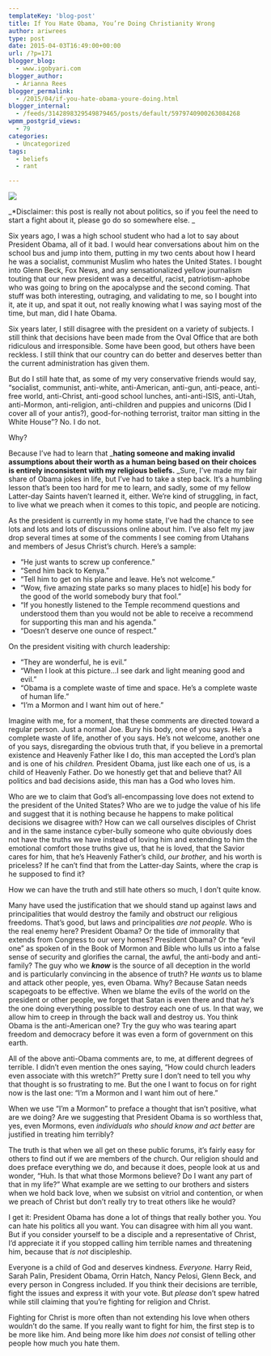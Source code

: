 ```yaml
---
templateKey: 'blog-post'
title: If You Hate Obama, You’re Doing Christianity Wrong
author: ariwrees
type: post
date: 2015-04-03T16:49:00+00:00
url: /?p=171
blogger_blog:
  - www.igobyari.com
blogger_author:
  - Arianna Rees
blogger_permalink:
  - /2015/04/if-you-hate-obama-youre-doing.html
blogger_internal:
  - /feeds/3142898329549879465/posts/default/5979740900263084268
wpmm_postgrid_views:
  - 79
categories:
  - Uncategorized
tags:
  - beliefs
  - rant

---
```

[![](http://www.igobyari.com/wp-content/uploads/2015/04/Obama.jpg)](http://www.igobyari.com/wp-content/uploads/2015/04/Obama.jpg)

_\*Disclaimer: this post is really not about politics, so if you feel the need to start a fight about it, please go do so somewhere else. _

Six years ago, I was a high school student who had a lot to say about President Obama, all of it bad. I would hear conversations about him on the school bus and jump into them, putting in my two cents about how I heard he was a socialist, communist Muslim who hates the United States. I bought into Glenn Beck, Fox News, and any sensationalized yellow journalism touting that our new president was a deceitful, racist, patriotism-aphobe who was going to bring on the apocalypse and the second coming. That stuff was both interesting, outraging, and validating to me, so I bought into it, ate it up, and spat it out, not really knowing what I was saying most of the time, but man, did I hate Obama.

Six years later, I still disagree with the president on a variety of subjects. I still think that decisions have been made from the Oval Office that are both ridiculous and irresponsible. Some have been good, but others have been reckless. I still think that our country can do better and deserves better than the current administration has given them.

But do I still hate that, as some of my very conservative friends would say, “socialist, communist, anti-white, anti-American, anti-gun, anti-peace, anti-free world, anti-Christ, anti-good school lunches, anti-anti-ISIS, anti-Utah, anti-Mormon, anti-religion, anti-children and puppies and unicorns (Did I cover all of your antis?), good-for-nothing terrorist, traitor man sitting in the White House”? No. I do not.

Why?

Because I’ve had to learn that _**hating someone and making invalid assumptions about their worth as a human being based on their choices is entirely inconsistent with my religious beliefs.** _Sure, I’ve made my fair share of Obama jokes in life, but I’ve had to take a step back. It’s a humbling lesson that’s been too hard for me to learn, and sadly, some of my fellow Latter-day Saints haven’t learned it, either. We’re kind of struggling, in fact, to live what we preach when it comes to this topic, and people are noticing.

As the president is currently in my home state, I’ve had the chance to see lots and lots and lots of discussions online about him. I’ve also felt my jaw drop several times at some of the comments I see coming from Utahans and members of Jesus Christ’s church. Here’s a sample:

*   “He just wants to screw up conference.”
*   “Send him back to Kenya.”
*   “Tell him to get on his plane and leave. He’s not welcome.” 
*   “Wow, five amazing state parks so many places to hid\[e\] his body for the good of the world somebody bury that fool.” 
*   “If you honestly listened to the Temple recommend questions and understood them than you would not be able to receive a recommend for supporting this man and his agenda.” 
*   “Doesn’t deserve one ounce of respect.”  

On the president visiting with church leadership:

*   “They are wonderful, he is evil.” 
*   “When I look at this picture…I see dark and light meaning good and evil.” 
*   “Obama is a complete waste of time and space. He’s a complete waste of human life.”
*   “I’m a Mormon and I want him out of here.” 

Imagine with me, for a moment, that these comments are directed toward a regular person. Just a normal Joe. Bury his body, one of you says. He’s a complete waste of life, another of you says. He’s not welcome, another one of you says, disregarding the obvious truth that, if you believe in a premortal existence and Heavenly Father like I do, this man accepted the Lord’s plan and is one of his _children._ President Obama, just like each one of us, is a child of Heavenly Father. Do we honestly get that and believe that? All politics and bad decisions aside, this man has a God who loves him. 

Who are we to claim that God’s all-encompassing love does not extend to the president of the United States? Who are we to judge the value of his life and suggest that it is nothing because he happens to make political decisions we disagree with? How can we call ourselves disciples of Christ and in the same instance cyber-bully someone who quite obviously does not have the truths we have instead of loving him and extending to him the emotional comfort those truths give us, that he is loved, that the Savior cares for him, that he’s Heavenly Father’s child, _our brother,_ and his worth is priceless? If he can’t find that from the Latter-day Saints, where the crap is he supposed to find it? 

How we can have the truth and still hate others so much, I don’t quite know. 

Many have used the justification that we should stand up against laws and principalities that would destroy the family and obstruct our religious freedoms. That’s good, but laws and principalities _are not people._ Who is the real enemy here? President Obama? Or the tide of immorality that extends from Congress to our very homes? President Obama? Or the “evil one” as spoken of in the Book of Mormon and Bible who lulls us into a false sense of security and glorifies the carnal, the awful, the anti-body and anti-family? The guy who we _**know**_ is the source of all deception in the world and is particularly convincing in the absence of truth? He _wants_ us to blame and attack other people, yes, even Obama. Why? Because Satan needs scapegoats to be effective. When we blame the evils of the world on the president or other people, we forget that Satan is even there and that _he’s_ the one doing everything possible to destroy each one of us. In that way, we allow him to creep in through the back wall and destroy us. You think Obama is the anti-American one? Try the guy who was tearing apart freedom and democracy before it was even a form of government on this earth. 

All of the above anti-Obama comments are, to me, at different degrees of terrible. I didn’t even mention the ones saying, “How could church leaders even associate with this wretch?” Pretty sure I don’t need to tell you why that thought is so frustrating to me. But the one I want to focus on for right now is the last one: “I’m a Mormon and I want him out of here.”

When we use “I’m a Mormon” to preface a thought that isn’t positive, what are we doing? Are we suggesting that President Obama is so worthless that, yes, even Mormons, even _individuals who should know and act better_ are justified in treating him terribly?

The truth is that when we all get on these public forums, it’s fairly easy for others to find out if we are members of the church. Our religion should and does preface everything we do, and because it does, people look at us and wonder, “Huh. Is that what those Mormons believe? Do I want any part of that in my life?” What example are we setting to our brothers and sisters when we hold back love, when we subsist on vitriol and contention, or when we preach of Christ but don’t really try to treat others like he would?  

I get it: President Obama has done a lot of things that really bother you. You can hate his politics all you want. You can disagree with him all you want. But if you consider yourself to be a disciple and a representative of Christ, I’d appreciate it if you stopped calling him terrible names and threatening him, because that _is not_ discipleship. 

Everyone is a child of God and deserves kindness. _Everyone._ Harry Reid, Sarah Palin, President Obama, Orrin Hatch, Nancy Pelosi, Glenn Beck, and every person in Congress included. If you think their decisions are terrible, fight the issues and express it with your vote. But _please_ don’t spew hatred while still claiming that you’re fighting for religion and Christ.

Fighting for Christ is more often than not extending his love when others wouldn’t do the same. If you really want to fight for him, the first step is to be more like him. And being more like him _does not_ consist of telling other people how much you hate them.